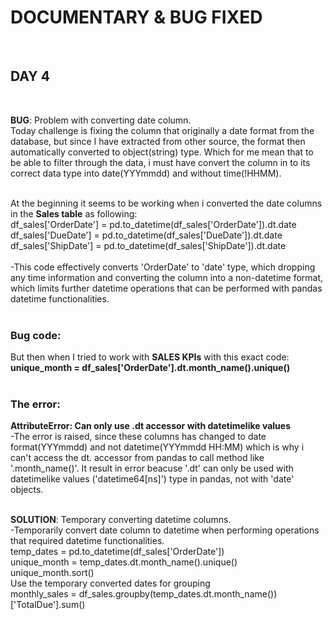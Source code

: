 # DOCUMENTARY & BUG FIXED
<br>

## DAY 4
<br>

**BUG**: Problem with converting date column.<br>
    Today challenge is fixing the column that originally a date format from the database, but since I have extracted from other source, the format then automatically converted to object(string) type. Which for me mean that to be able to filter through the data, i must have convert the column in to its correct data type into date(YYYmmdd) and without time(!HHMM).<br><br>

At the beginning it seems to be working when i converted the date columns in the **Sales table** as following: <br>
df_sales['OrderDate'] = pd.to_datetime(df_sales['OrderDate']).dt.date <br>
df_sales['DueDate'] = pd.to_datetime(df_sales['DueDate']).dt.date <br>
df_sales['ShipDate'] = pd.to_datetime(df_sales['ShipDate']).dt.date <br><br>
-This code effectively converts 'OrderDate' to 'date' type, which dropping any time information and converting the column into a non-datetime format, which limits further datetime operations that can be performed with pandas datetime functionalities.<br><br>

### Bug code:<br>
But then when I tried to work with **SALES KPIs** with this exact code: <br>
**unique_month = df_sales['OrderDate'].dt.month_name().unique()**<br><br>

### The error:<br>
**AttributeError: Can only use .dt accessor with datetimelike values**
<br>
-The error is raised, since these columns has changed to date format(YYYmmdd) and not datetime(YYYmmdd HH:MM) which is why i can't access the dt. accessor from pandas to call method like '.month_name()'. It result in error beacuse '.dt' can only be used with datetimelike values ('datetime64[ns]') type in pandas, not with 'date' objects.
<br><br>

**SOLUTION**: Temporary converting datetime columns.
<br>
-Temporarily convert date column to datetime when performing operations that required datetime functionalities. <br>
temp_dates = pd.to_datetime(df_sales['OrderDate'])<br>
unique_month = temp_dates.dt.month_name().unique()<br>
unique_month.sort()<br>
Use the temporary converted dates for grouping<br>
monthly_sales = df_sales.groupby(temp_dates.dt.month_name())['TotalDue'].sum()<br>



